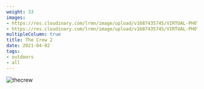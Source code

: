 ```yaml
---
weight: 33
images:
- https://res.cloudinary.com/lrmn/image/upload/v1687435745/VIRTUAL-PHOTOGRAPHY/thecrew/Pic_20210702_103722_3840x2160_qlakvb.jpg
- https://res.cloudinary.com/lrmn/image/upload/v1687435745/VIRTUAL-PHOTOGRAPHY/thecrew/Pic_20210702_103659_3840x2160_zfz1jt.jpg
multipleColumn: true
title: The Crew 2
date: 2021-04-02
tags:
- outdoors
- all
---
```

![thecrew](https://res.cloudinary.com/lrmn/image/upload/v1687435746/VIRTUAL-PHOTOGRAPHY/thecrew/Pic_20210702_103756_3840x2160_sthopy.jpg)